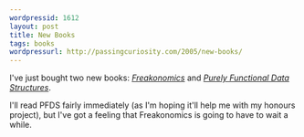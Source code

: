```yaml
---
wordpressid: 1612
layout: post
title: New Books
tags: books
wordpressurl: http://passingcuriosity.com/2005/new-books/
---
```


I've just bought two new books: <a href="http://www.freakonomics.com/"
style="font-style: italic;">Freakonomics</a> and <a
href="http://www.cambridge.org/aus/catalogue/catalogue.asp?isbn=0521663504"
style="font-style: italic;">Purely Functional Data Structures</a>.

I'll read PFDS fairly immediately (as I'm hoping it'll help me with my
honours project), but I've got a feeling that Freakonomics is going to
have to wait a while.
